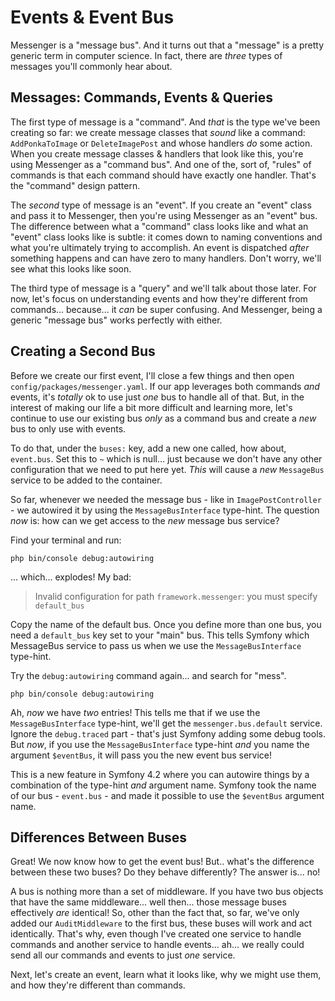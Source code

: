 # Events & Event Bus

Messenger is a "message bus". And it turns out that a "message" is a pretty generic
term in computer science. In fact, there are *three* types of messages you'll
commonly hear about.

## Messages: Commands, Events & Queries

The first type of message is a "command". And *that* is the type we've
been creating so far: we create message classes that *sound* like a command:
`AddPonkaToImage` or  `DeleteImagePost` and whose handlers *do* some action.
When you create message classes & handlers that look like this, you're using
Messenger as a "command bus". And one of the, sort of, "rules" of commands is that
each command should have exactly one handler. That's the "command" design pattern.

The *second* type of message is an "event". If you create an "event" class and
pass it to Messenger, then you're using Messenger as an "event" bus. The difference
between what a "command" class looks like and what an "event" class looks like is
subtle: it comes down to naming conventions and what you're ultimately trying to
accomplish. An event is dispatched *after* something happens and can have zero
to many handlers. Don't worry, we'll see what this looks like soon.

The third type of message is a "query" and we'll talk about those later. For now,
let's focus on understanding events and how they're different from commands...
because... it *can* be super confusing. And Messenger, being a generic
"message bus" works perfectly with either.

## Creating a Second Bus

Before we create our first event, I'll close a few things and then open
`config/packages/messenger.yaml`. If our app leverages both commands *and* events,
it's *totally* ok to use just *one* bus to handle all of that. But, in the interest
of making our life a bit more difficult and learning more, let's continue to use
our existing bus *only* as a command bus and create a *new* bus to only use with
events.

To do that, under the `buses:` key, add a new one called, how about, `event.bus`.
Set this to `~` which is null... just because we don't have any other configuration
that we need to put here yet. *This* will cause a *new* `MessageBus` service
to be added to the container.

So far, whenever we needed the message bus - like in `ImagePostController` - we
autowired it by using the `MessageBusInterface` type-hint. The question *now* is:
how can we get access to the *new* message bus service?

Find your terminal and run:

```terminal
php bin/console debug:autowiring
```

... which... explodes! My bad:

> Invalid configuration for path `framework.messenger`: you must specify `default_bus`

Copy the name of the default bus. Once you define more than one bus, you need a
`default_bus` key set to your "main" bus. This tells Symfony which MessageBus service
to pass us when we use the `MessageBusInterface` type-hint.

Try the `debug:autowiring` command again... and search for "mess".

```terminal-silent
php bin/console debug:autowiring
```

Ah, *now* we have *two* entries! This tells me that if we use the
`MessageBusInterface` type-hint, we'll get the `messenger.bus.default` service.
Ignore the `debug.traced` part - that's just Symfony adding some debug tools.
But *now*, if you use the `MessageBusInterface` type-hint *and* you name the
argument `$eventBus`, it will pass you the new event bus service!

This is a new feature in Symfony 4.2 where you can autowire things by a combination
of the type-hint *and* argument name. Symfony took the name of our bus - `event.bus` -
and made it possible to use the `$eventBus` argument name.

## Differences Between Buses

Great! We now know how to get the event bus! But.. what's the difference between
these two buses? Do they behave differently? The answer is... no!

A bus is nothing more than a set of middleware. If you have two bus objects that
have the same middleware... well then... those message buses effectively *are*
identical! So, other than the fact that, so far, we've only added our `AuditMiddleware`
to the first bus, these buses will work and act identically. That's why, even
though I've created one service to handle commands and another service to handle
events... ah... we really could send all our commands and events to just *one*
service.

Next, let's create an event, learn what it looks like, why we might use them, and
how they're different than commands.
